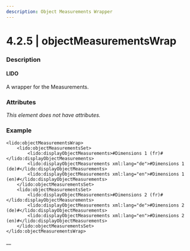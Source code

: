 ```yaml
---
description: Object Measurements Wrapper
---
```


# 4.2.5 \| objectMeasurementsWrap

### Description

#### LIDO

A wrapper for the Measurements.

### Attributes

_This element does not have attributes._

### **Example**

```markup
<lido:objectMeasurementsWrap>
    <lido:objectMeasurementsSet>
        <lido:displayObjectMeasurements>#Dimensions 1 (fr)#</lido:displayObjectMeasurements>
        <lido:displayObjectMeasurements xml:lang="de">#Dimensions 1 (de)#</lido:displayObjectMeasurements>
        <lido:displayObjectMeasurements xml:lang="en">#Dimensions 1 (en)#</lido:displayObjectMeasurements>
    </lido:objectMeasurementsSet>
    <lido:objectMeasurementsSet>
        <lido:displayObjectMeasurements>#Dimensions 2 (fr)#</lido:displayObjectMeasurements>
        <lido:displayObjectMeasurements xml:lang="de">#Dimensions 2 (de)#</lido:displayObjectMeasurements>
        <lido:displayObjectMeasurements xml:lang="en">#Dimensions 2 (en)#</lido:displayObjectMeasurements>
    </lido:objectMeasurementsSet>
</lido:objectMeasurementsWrap>
```

\_\_

